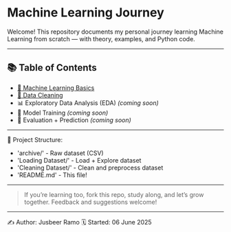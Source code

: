 # Machine Learning Journey

Welcome! This repository documents my personal journey learning Machine Learning from scratch — with theory, examples, and Python code.

---

## 📚 Table of Contents

- [🧠 Machine Learning Basics](docs/machine_learning.md)
- [🧹 Data Cleaning](docs/data_cleaning.md)
- 📊 Exploratory Data Analysis (EDA) *(coming soon)*
- 🧪 Model Training *(coming soon)*
- 🎯 Evaluation + Prediction *(coming soon)*

---

📂 Project Structure:
- 'archive/' - Raw dataset (CSV)
- 'Loading Dataset/' - Load + Explore dataset
- 'Cleaning Dataset/' - Clean and preprocess dataset
- 'README.md' - This file!

---

> If you’re learning too, fork this repo, study along, and let’s grow together.
> Feedback and suggestions welcome!

---
✍️ Author: Jusbeer Ramo
🗓️ Started: 06 June 2025